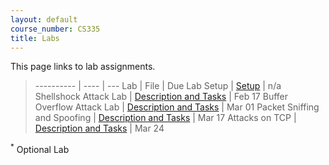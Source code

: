 ```yaml
---
layout: default
course_number: CS335
title: Labs
---
```


This page links to lab assignments.

> ---------- | ---- | ---
> Lab | File | Due
> Lab Setup | [Setup](setup.html) | n/a
> Shellshock Attack Lab | [Description and Tasks](shellshock.html) | Feb 17
> Buffer Overflow Attack Lab | [Description and Tasks](buffer_overflow.html) | Mar 01
> Packet Sniffing and Spoofing | [Description and Tasks](sniff_spoof.html) | Mar 17
> Attacks on TCP | [Description and Tasks](tcp_attack.html) | Mar 24

<!--
> Local DNS Attack | [Description and Tasks](dns_attack.html) | Mar 30
> Cross-Site Request Forgery (CSRF) Attack | [Description and Tasks](csrf_attack.html) | Apr 08
> Cross-Site Scripting (XSS) Attack | [Description and Tasks](xss_attack.html) | Apr 20
> SQL Injection Attack | [Description and Tasks](sql_attack.html) | Apr 29
> Public-Key Infrastructure (PKI) Lab * | [Description and Tasks](pki.html) | May 06
-->

<sup>*</sup> Optional Lab
